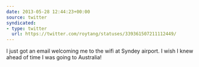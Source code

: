 ```yaml
---
date: 2013-05-28 12:44:23+00:00
source: twitter
syndicated:
- type: twitter
  url: https://twitter.com/roytang/statuses/339361507211112449/
---
```


I just got an email welcoming me to the wifi at Syndey airport. I wish I knew ahead of time I was going to Australia!